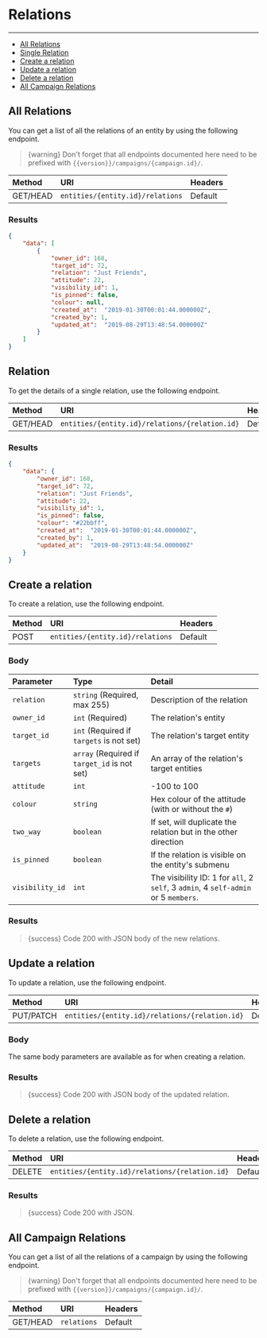# Relations

---

- [All Relations](#all-relations)
- [Single Relation](#relation)
- [Create a relation](#create-relation)
- [Update a relation](#update-relation)
- [Delete a relation](#delete-relation)
- [All Campaign Relations](#all-campaign-relations)

<a name="all-relations"></a>
## All Relations

You can get a list of all the relations of an entity by using the following endpoint.

> {warning} Don't forget that all endpoints documented here need to be prefixed with `{{version}}/campaigns/{campaign.id}/`.


| Method | URI | Headers |
| :- |   :-   |  :-  |
| GET/HEAD | `entities/{entity.id}/relations` | Default |

### Results
```json
{
    "data": [
        {
            "owner_id": 168,
            "target_id": 72,
            "relation": "Just Friends",
            "attitude": 22,
            "visibility_id": 1,
            "is_pinned": false,
            "colour": null,
            "created_at":  "2019-01-30T00:01:44.000000Z",
            "created_by": 1,
            "updated_at":  "2019-08-29T13:48:54.000000Z"
        }
    ]
}
```


<a name="relation"></a>
## Relation

To get the details of a single relation, use the following endpoint.

| Method | URI | Headers |
| :- |   :-   |  :-  |
| GET/HEAD | `entities/{entity.id}/relations/{relation.id}` | Default |

### Results
```json
{
    "data": {
        "owner_id": 168,
        "target_id": 72,
        "relation": "Just Friends",
        "attitude": 22,
        "visibility_id": 1,
        "is_pinned": false,
        "colour": "#22bbff",
        "created_at":  "2019-01-30T00:01:44.000000Z",
        "created_by": 1,
        "updated_at":  "2019-08-29T13:48:54.000000Z"
    }
}
```


<a name="create-relation"></a>
## Create a relation

To create a relation, use the following endpoint.

| Method | URI | Headers |
| :- |   :-   |  :-  |
| POST | `entities/{entity.id}/relations` | Default |

### Body

| Parameter | Type | Detail |
| :- |   :-   |  :-  |
| `relation` | `string` (Required, max 255) | Description of the relation |
| `owner_id` | `int` (Required) | The relation's entity |
| `target_id` | `int` (Required if `targets` is not set) | The relation's target entity |
| `targets` | `array` (Required if `target_id` is not set) | An array of the relation's target entities |
| `attitude` | `int` | -100 to 100 |
| `colour` | `string` | Hex colour of the attitude (with or without the `#`) |
| `two_way` | `boolean` | If set, will duplicate the relation but in the other direction |
| `is_pinned` | `boolean` | If the relation is visible on the entity's submenu |
| `visibility_id` | `int` | The visibility ID: 1 for `all`, 2 `self`, 3 `admin`, 4 `self-admin` or 5 `members`. |

### Results

> {success} Code 200 with JSON body of the new relations.


<a name="update-relation"></a>
## Update a relation

To update a relation, use the following endpoint.

| Method | URI | Headers |
| :- |   :-   |  :-  |
| PUT/PATCH | `entities/{entity.id}/relations/{relation.id}` | Default |

### Body

The same body parameters are available as for when creating a relation.

### Results

> {success} Code 200 with JSON body of the updated relation.


<a name="delete-relation"></a>
## Delete a relation

To delete a relation, use the following endpoint.

| Method | URI | Headers |
| :- |   :-   |  :-  |
| DELETE | `entities/{entity.id}/relations/{relation.id}` | Default |

### Results

> {success} Code 200 with JSON.


<a name="all-campaign-relations"></a>
## All Campaign Relations

You can get a list of all the relations of a campaign by using the following endpoint.


> {warning} Don't forget that all endpoints documented here need to be prefixed with `{{version}}/campaigns/{campaign.id}/`.

| Method | URI | Headers |
| :- |   :-   |  :-  |
| GET/HEAD | `relations` | Default |
